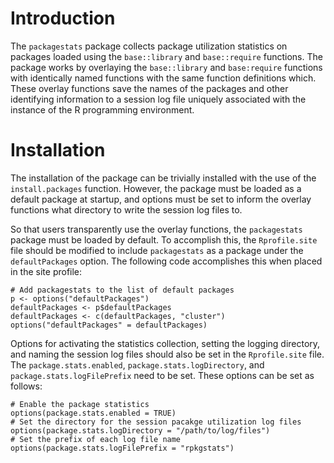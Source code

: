 # Introduction
The `packagestats` package collects package utilization statistics on packages
loaded using the `base::library` and `base::require` functions.  The package
works by overlaying the `base::library` and `base:require` functions with
identically named functions with the same function definitions which.  These
overlay functions save the names of the packages and other identifying
information to a session log file uniquely associated with the instance of the
R programming environment.

# Installation
The installation of the package can be trivially installed with the use of
the `install.packages` function.  However, the package must be loaded as
a default package at startup, and options must be set to inform the overlay
functions what directory to write the session log files to.

So that users transparently use the overlay functions, the `packagestats`
package must be loaded by default.  To accomplish this, the `Rprofile.site`
file should be modified to include `packagestats` as a package under the
`defaultPackages` option.  The following code accomplishes this when placed in
the site profile:

```
# Add packagestats to the list of default packages
p <- options("defaultPackages")
defaultPackages <- p$defaultPackages
defaultPackages <- c(defaultPackages, "cluster")
options("defaultPackages" = defaultPackages)
```

Options for activating the statistics collection, setting the logging directory,
and naming the session log files should also be set in the `Rprofile.site`
file.  The `package.stats.enabled`, `package.stats.logDirectory`,
and `package.stats.logFilePrefix` need to be set.  These options can be set
as follows:

```
# Enable the package statistics
options(package.stats.enabled = TRUE)
# Set the directory for the session pacakge utilization log files 
options(package.stats.logDirectory = "/path/to/log/files")
# Set the prefix of each log file name
options(package.stats.logFilePrefix = "rpkgstats") 
```
